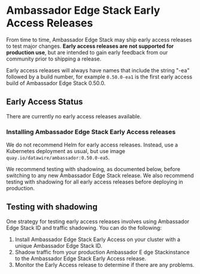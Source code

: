 # Ambassador Edge Stack Early Access Releases

From time to time, Ambassador Edge Stack may ship early access releases to test major changes. **Early access releases are not supported for production use**, but are intended to gain early feedback from our community prior to shipping a release.

Early access releases will always have names that include the string "-ea" followed by a build number, for example `0.50.0-ea1` is the first early access build of Ambassador Edge Stack 0.50.0.

## Early Access Status

There are currently no early access releases available.

### Installing Ambassador Edge Stack Early Access releases

We do not recommend Helm for early access releases. Instead, use a Kubernetes deployment as usual, but use image `quay.io/datawire/ambassador:0.50.0-ea5`.

We recommend testing with shadowing, as documented below, before switching to any new Ambassador Edge Stack release. We also recommend testing with shadowing for all early access releases before deploying in production.

## Testing with shadowing

One strategy for testing early access releases involves using Ambassador Edge Stack ID and traffic shadowing. You can do the following:

1. Install Ambassador Edge Stack Early Access on your cluster with a unique Ambassador Edge Stack ID.
2. Shadow traffic from your production Ambassador E dge Stackinstance to the Ambassador Edge Stack Early Access release.
3. Monitor the Early Access release to determine if there are any problems.
